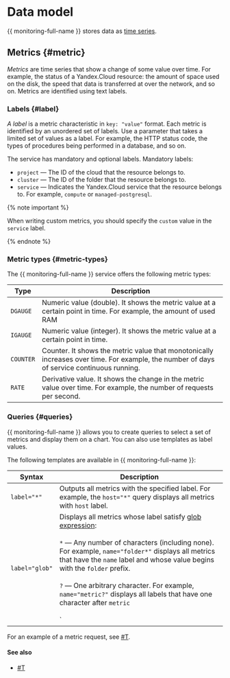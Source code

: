 # Data model

{{ monitoring-full-name }} stores data as [time series](https://en.wikipedia.org/wiki/Time_series).

## Metrics {#metric}

_Metrics_ are time series that show a change of some value over time. For example, the status of a Yandex.Cloud resource: the amount of space used on the disk, the speed that data is transferred at over the network, and so on. Metrics are identified using text labels.

### Labels {#label}

_A label_ is a metric characteristic in `key: "value"` format. Each metric is identified by an unordered set of labels. Use a parameter that takes a limited set of values as a label. For example, the HTTP status code, the types of procedures being performed in a database, and so on.

The service has mandatory and optional labels. Mandatory labels:

- `project` — The ID of the cloud that the resource belongs to.
- `cluster` — The ID of the folder that the resource belongs to.
- `service` — Indicates the Yandex.Cloud service that the resource belongs to. For example, `compute` or `managed-postgresql`.

{% note important %}

When writing custom metrics, you should specify the `custom` value in the `service` label.

{% endnote %}

### Metric types {#metric-types}

The {{ monitoring-full-name }} service offers the following metric types:

| Type | Description |
| ----- | ----- |
| `DGAUGE` | Numeric value (double). It shows the metric value at a certain point in time. For example, the amount of used RAM |
| `IGAUGE` | Numeric value (integer). It shows the metric value at a certain point in time. |
| `COUNTER` | Counter. It shows the metric value that monotonically increases over time. For example, the number of days of service continuous running. |
| `RATE` | Derivative value. It shows the change in the metric value over time. For example, the number of requests per second. |

### Queries {#queries}

{{ monitoring-full-name }} allows you to create queries to select a set of metrics and display them on a chart. You can also use templates as label values.

The following templates are available in {{ monitoring-full-name }}:

| Syntax | Description |
| ----- | ----- |
| `label="*"` | Outputs all metrics with the specified label. For example, the `host="*"` query displays all metrics with `host` label. |
| `label="glob"` | Displays all metrics whose label satisfy [glob expression](https://en.wikipedia.org/wiki/Glob_(programming)):<br/><br/>`*` — Any number of characters (including none). For example, `name="folder*"` displays all metrics that have the `name` label and whose value begins with the `folder` prefix.<br/><br/>`?` — One arbitrary character. For example, `name="metric?"` displays all labels that have one character after `metric`<br/><br/>`|` — All specified options. For example, `name="metric1|metric2"` displays two metrics with label values `metric1` and `metric2`. |

For an example of a metric request, see [#T](../operations/chart/create-query.md).

#### See also

- [#T](visualization/index.md)

